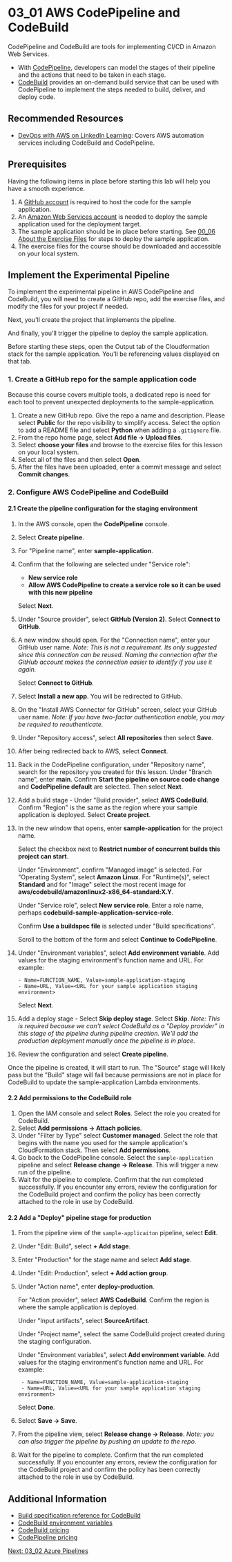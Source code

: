 # 03_01 AWS CodePipeline and CodeBuild
CodePipeline and CodeBuild are tools for implementing CI/CD in Amazon Web Services.

- With [CodePipeline](https://aws.amazon.com/codepipeline), developers can model the stages of their pipeline and the actions that need to be taken in each stage.
- [CodeBuild](https://aws.amazon.com/codebuild) provides an on-demand build service that can be used with CodePipeline to implement the steps needed to build, deliver, and deploy code.

## Recommended Resources
- [DevOps with AWS on LinkedIn Learning](https://www.linkedin.com/learning/devops-with-aws): Covers AWS automation services including CodeBuild and CodePipeline.

## Prerequisites
Having the following items in place before starting this lab will help you have a smooth experience.

1. A [GitHub account](https://github.com/join) is required to host the code for the sample application.
1. An [Amazon Web Services account](https://aws.amazon.com/free) is needed to deploy the sample application used for the deployment target.
1. The sample application should be in place before starting.  See [00_06 About the Exercise Files](../../ch0_introduction/00_06_about_the_exercise_files/README.md) for steps to deploy the sample application.
1. The exercise files for the course should be downloaded and accessible on your local system.

## Implement the Experimental Pipeline
To implement the experimental pipeline in AWS CodePipeline and CodeBuild, you will need to create a GitHub repo, add the exercise files, and modify the files for your project if needed.

Next, you'll create the project that implements the pipeline.

And finally, you'll trigger the pipeline to deploy the sample application.

Before starting these steps, open the Output tab of the Cloudformation stack for the sample application.  You'll be referencing values displayed on that tab.

### 1. Create a GitHub repo for the sample application code
Because this course covers multiple tools, a dedicated repo is need for each tool to prevent unexpected deployments to the sample-application.

1. Create a new GitHub repo. Give the repo a name and description.  Please select **Public** for the repo visibility to simplify access.  Select the option to add a README file and select **Python** when adding a `.gitignore` file.
2. From the repo home page, select **Add file -> Upload files**.
3. Select **choose your files** and browse to the exercise files for this lesson on your local system.
4. Select all of the files and then select **Open**.
5. After the files have been uploaded, enter a commit message and select **Commit changes**.

### 2. Configure AWS CodePipeline and CodeBuild

#### 2.1 Create the pipeline configuration for the staging environment
1. In the AWS console, open the **CodePipeline** console.
2. Select **Create pipeline**.
3. For "Pipeline name", enter **sample-application**.
4. Confirm that the following are selected under "Service role":

    - **New service role**
    - **Allow AWS CodePipeline to create a service role so it can be used with this new pipeline**

    Select **Next**.

5. Under "Source provider", select **GitHub (Version 2)**.  Select **Connect to GitHub**.
6. A new window should open.  For the "Connection name", enter your GitHub user name. *Note: This is not a requirement.  Its only suggested since this connection can be reused.  Naming the connection after  the GitHub account makes the connection easier to identify if you use it again.*

    Select **Connect to GitHub**.

7. Select **Install a new app**.  You will be redirected to GitHub.
8. On the "Install AWS Connector for GitHub" screen, select your GitHub user name. *Note: If you have two-factor authentication enable, you may be required to reauthenticate.*
9. Under "Repository access", select **All repositories** then select **Save**.
10. After being redirected back to AWS, select **Connect**.
11. Back in the CodePipeline configuration, under "Repository name", search for the repository you created for this lesson.  Under "Branch name", enter **main**.  Confirm **Start the pipeline on source code change** and **CodePipeline default** are selected.  Then select **Next**.
12. Add a build stage - Under "Build provider", select **AWS CodeBuild**.  Confirm "Region" is the same as the region where your sample application is deployed.  Select **Create project**.
13. In the new window that opens, enter **sample-application** for the project name.

    Select the checkbox next to **Restrict number of concurrent builds this project can start**.

    Under "Environment", confirm "Managed image" is selected.  For "Operating System", select **Amazon Linux**.  For "Runtime(s)", select **Standard** and for "Image" select the most recent image for **aws/codebuild/amazonlinux2-x86_64-standard:X.Y**.

    Under "Service role", select **New service role**.  Enter a role name, perhaps **codebuild-sample-application-service-role**.

    Confirm **Use a buildspec file** is selected under "Build specifications".

    Scroll to the bottom of the form and select **Continue to CodePipeline**.

14. Under "Environment variables", select **Add environment variable**.  Add values for the staging environment's function name and URL.  For example:

        - Name=FUNCTION_NAME, Value=sample-application-staging
        - Name=URL, Value=<URL for your sample application staging environment>

    Select **Next**.

15. Add a deploy stage - Select **Skip deploy stage**. Select **Skip**.  *Note: This is required because we can't select CodeBuild as a "Deploy provider" in this stage of the pipeline during pipeline creation.  We'll add the production deployment manually once the pipeline is in place.*
16. Review the configuration and select **Create pipeline**.

Once the pipeline is created, it will start to run.  The "Source" stage will likely pass but the "Build" stage will fail because permissions are not in place for CodeBuild to update the sample-application Lambda environments.

#### 2.2 Add permissions to the CodeBuild role
1. Open the IAM console and select **Roles**.  Select the role you created for CodeBuild.
2. Select **Add permissions -> Attach policies**.
3. Under "Filter by Type" select **Customer managed**.  Select the role that begins with the name you used for the sample application's CloudFormation stack.  Then select **Add permissions**.
4. Go back to the CodePipeline console.  Select the `sample-application` pipeline and select **Release change -> Release**.  This will trigger a new run of the pipeline.
5. Wait for the pipeline to complete.  Confirm that the run completed successfully.  If you encounter any errors, review the configuration for the CodeBuild project and confirm the policy has been correctly attached to the role in use by CodeBuild.

#### 2.2 Add a "Deploy" pipeline stage for production
1. From the pipeline view of the `sample-applicaiton` pipeline, select **Edit**.
2. Under "Edit: Build", select **+ Add stage**.
3. Enter "Production" for the stage name and select **Add stage**.
4. Under "Edit: Production", select **+ Add action group**.
5. Under "Action name", enter **deploy-production**.

    For "Action provider", select **AWS CodeBuild**.  Confirm the region is where the sample application is deployed.

    Under "Input artifacts", select **SourceArtifact**.

    Under "Project name", select the same CodeBuild project created during the staging configuration.

    Under "Environment variables", select **Add environment variable**.  Add values for the staging environment's function name and URL.  For example:

        - Name=FUNCTION_NAME, Value=sample-application-staging
        - Name=URL, Value=<URL for your sample application staging environment>

    Select **Done**.

6. Select **Save -> Save**.
7. From the pipeline view, select **Release change -> Release**. *Note: you can also trigger the pipeline by pushing an update to the repo.*
8. Wait for the pipeline to complete.  Confirm that the run completed successfully.  If you encounter any errors, review the configuration for the CodeBuild project and confirm the policy has been correctly attached to the role in use by CodeBuild.


## Additional Information
- [Build specification reference for CodeBuild](https://docs.aws.amazon.com/codebuild/latest/userguide/build-spec-ref.html)
- [CodeBuild environment variables](https://docs.aws.amazon.com/codebuild/latest/userguide/build-env-ref-env-vars.html)
- [CodeBuild pricing](https://aws.amazon.com/codebuild/pricing/)
- [CodePipeline pricing](https://aws.amazon.com/codepipeline/pricing/)

[Next: 03_02 Azure Pipelines](../03_02_azure_pipelines/README.md)
